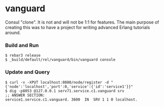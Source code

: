 vanguard
=====

Consul "clone". It is not and will not be 1:1 for features. The main purpose of creating this was to have a project for writing advanced Erlang tutorials around.

### Build and Run

```
$ rebar3 release
$ _build/default/rel/vanguard/bin/vanguard console
```

### Update and Query

```
$ curl -v -XPUT localhost:8080/node/register -d "{'node':'localhost','port':0,'service':{'id':'service1'}}"
$ dig -p8053 @127.0.0.1 serv71.service.c1.vanguard srv
;; ANSWER SECTION:
service1.service.c1.vanguard. 3600	IN	SRV	1 1 0 localhost.
```
